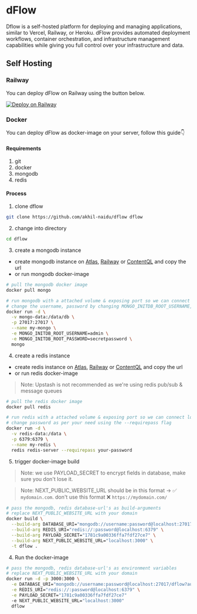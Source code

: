 # dFlow

Dflow is a self-hosted platform for deploying and managing applications, similar
to Vercel, Railway, or Heroku. dFlow provides automated deployment workflows,
container orchestration, and infrastructure management capabilities while giving
you full control over your infrastructure and data.

## Self Hosting

### Railway

You can deploy dFlow on Railway using the button below.

[![Deploy on Railway](https://railway.com/button.svg)](https://railway.com/template/NNuPfr?referralCode=I9okFq)

### Docker

You can deploy dFlow as docker-image on your server, follow this guide👇

#### Requirements

1. git
2. docker
3. mongodb
4. redis

#### Process

1. clone dflow

```bash
git clone https://github.com/akhil-naidu/dflow dflow
```

2. change into directory

```bash
cd dflow
```

3. create a mongodb instance

- create mongodb instance on
  [Atlas](https://www.mongodb.com/products/platform/atlas-database),
  [Railway](https://railway.com/dashboard) or
  [ContentQL](https://contentql.io/dashboard/create-new-project) and copy the
  url
- or run mongodb docker-image

```bash
# pull the mongodb docker image
docker pull mongo

# run mongodb with a attached volume & exposing port so we can connect locally
# change the username, password by changing MONGO_INITDB_ROOT_USERNAME, MONGO_INITDB_ROOT_PASSWORD as per your need
docker run -d \
  -v mongo-data:/data/db \
  -p 27017:27017 \
  --name my-mongo \
  -e MONGO_INITDB_ROOT_USERNAME=admin \
  -e MONGO_INITDB_ROOT_PASSWORD=secretpassword \
  mongo
```

4. create a redis instance

- create redis instance on
  [Atlas](https://www.mongodb.com/products/platform/atlas-database),
  [Railway](https://railway.com/dashboard) or
  [ContentQL](https://contentql.io/dashboard/create-new-project) and copy the
  url
- or run redis docker-image

> Note: Upstash is not recommended as we're using redis pub/sub & message queues

```bash
# pull the redis docker image
docker pull redis

# run redis with a attached volume & exposing port so we can connect locally
# change password as per your need using the --requirepass flag
docker run -d \
  -v redis-data:/data \
  -p 6379:6379 \
  --name my-redis \
  redis redis-server --requirepass your-password
```

5. trigger docker-image build

> Note: we use PAYLOAD_SECRET to encrypt fields in database, make sure you don't
> lose it.

> Note: NEXT_PUBLIC_WEBSITE_URL should be in this format -> ✅ `mydomain.com`.
> don't use this format ❌ `https://mydomain.com/`

```bash
# pass the mongodb, redis database-url's as build-arguments
# replace NEXT_PUBLIC_WEBSITE_URL with your domain
docker build \
  --build-arg DATABASE_URI="mongodb://username:password@localhost:27017/dflow?authSource=admin" \
  --build-arg REDIS_URI="redis://:password@localhost:6379" \
  --build-arg PAYLOAD_SECRET="1781c9a00336ffa7fdf27ce7" \
  --build-arg NEXT_PUBLIC_WEBSITE_URL="localhost:3000" \
  -t dflow .
```

4. Run the docker-image

```bash
# pass the mongodb, redis database-url's as environment variables
# replace NEXT_PUBLIC_WEBSITE_URL with your domain
docker run -d -p 3000:3000 \
  -e DATABASE_URI="mongodb://username:password@localhost:27017/dflow?authSource=admin" \
  -e REDIS_URI="redis://:password@localhost:6379" \
  -e PAYLOAD_SECRET="1781c9a00336ffa7fdf27ce7"
  -e NEXT_PUBLIC_WEBSITE_URL="localhost:3000"
  dflow
```
